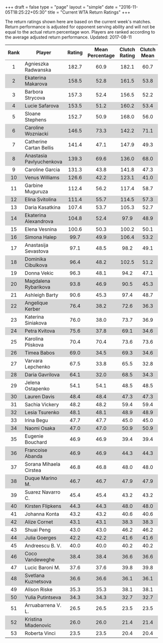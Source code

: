 +++
draft = false
type = "page" 
layout = "simple"
date = "2016-11-05T18:25:22+05:30"
title = "Current WTA Return Ratings"
+++

The return ratings shown here are based on the current week's matches. Return performance is adjusted for opponent serving ability and will not be equal to the actual return percentage won. Players are ranked according to the average adjusted return performance. Updated: 2017-08-11

<table class='gmisc_table' style='border-collapse: collapse; margin-top: 1em; margin-bottom: 1em;' >
<thead>
<tr>
<th style='border-bottom: 1px solid grey; border-top: 2px solid grey; text-align: center;'>Rank</th>
<th style='border-bottom: 1px solid grey; border-top: 2px solid grey; text-align: center;'>Player</th>
<th style='border-bottom: 1px solid grey; border-top: 2px solid grey; text-align: center;'>Rating</th>
<th style='border-bottom: 1px solid grey; border-top: 2px solid grey; text-align: center;'>Mean Percentage</th>
<th style='border-bottom: 1px solid grey; border-top: 2px solid grey; text-align: center;'>Clutch Rating</th>
<th style='border-bottom: 1px solid grey; border-top: 2px solid grey; text-align: center;'>Clutch Mean</th>
</tr>
</thead>
<tbody>
<tr>
<td style='width:40%; text-align: center;'>1</td>
<td style='width:40%; text-align: left;'>Agnieszka Radwanska</td>
<td style='width:40%; text-align: center;'>182.7</td>
<td style='width:40%; text-align: center;'>60.9</td>
<td style='width:40%; text-align: center;'>182.1</td>
<td style='width:40%; text-align: center;'>60.7</td>
</tr>
<tr style='background-color: #d6d6d6;'>
<td style='width:40%; background-color: #d6d6d6; text-align: center;'>2</td>
<td style='width:40%; background-color: #d6d6d6; text-align: left;'>Ekaterina Makarova</td>
<td style='width:40%; background-color: #d6d6d6; text-align: center;'>158.5</td>
<td style='width:40%; background-color: #d6d6d6; text-align: center;'>52.8</td>
<td style='width:40%; background-color: #d6d6d6; text-align: center;'>161.5</td>
<td style='width:40%; background-color: #d6d6d6; text-align: center;'>53.8</td>
</tr>
<tr>
<td style='width:40%; text-align: center;'>3</td>
<td style='width:40%; text-align: left;'>Barbora Strycova</td>
<td style='width:40%; text-align: center;'>157.3</td>
<td style='width:40%; text-align: center;'>52.4</td>
<td style='width:40%; text-align: center;'>156.5</td>
<td style='width:40%; text-align: center;'>52.2</td>
</tr>
<tr style='background-color: #d6d6d6;'>
<td style='width:40%; background-color: #d6d6d6; text-align: center;'>4</td>
<td style='width:40%; background-color: #d6d6d6; text-align: left;'>Lucie Safarova</td>
<td style='width:40%; background-color: #d6d6d6; text-align: center;'>153.5</td>
<td style='width:40%; background-color: #d6d6d6; text-align: center;'>51.2</td>
<td style='width:40%; background-color: #d6d6d6; text-align: center;'>160.2</td>
<td style='width:40%; background-color: #d6d6d6; text-align: center;'>53.4</td>
</tr>
<tr>
<td style='width:40%; text-align: center;'>5</td>
<td style='width:40%; text-align: left;'>Sloane Stephens</td>
<td style='width:40%; text-align: center;'>152.7</td>
<td style='width:40%; text-align: center;'>50.9</td>
<td style='width:40%; text-align: center;'>168.0</td>
<td style='width:40%; text-align: center;'>56.0</td>
</tr>
<tr style='background-color: #d6d6d6;'>
<td style='width:40%; background-color: #d6d6d6; text-align: center;'>6</td>
<td style='width:40%; background-color: #d6d6d6; text-align: left;'>Caroline Wozniacki</td>
<td style='width:40%; background-color: #d6d6d6; text-align: center;'>146.5</td>
<td style='width:40%; background-color: #d6d6d6; text-align: center;'>73.3</td>
<td style='width:40%; background-color: #d6d6d6; text-align: center;'>142.2</td>
<td style='width:40%; background-color: #d6d6d6; text-align: center;'>71.1</td>
</tr>
<tr>
<td style='width:40%; text-align: center;'>7</td>
<td style='width:40%; text-align: left;'>Catherine Cartan Bellis</td>
<td style='width:40%; text-align: center;'>141.4</td>
<td style='width:40%; text-align: center;'>47.1</td>
<td style='width:40%; text-align: center;'>147.9</td>
<td style='width:40%; text-align: center;'>49.3</td>
</tr>
<tr style='background-color: #d6d6d6;'>
<td style='width:40%; background-color: #d6d6d6; text-align: center;'>8</td>
<td style='width:40%; background-color: #d6d6d6; text-align: left;'>Anastasia Pavlyuchenkova</td>
<td style='width:40%; background-color: #d6d6d6; text-align: center;'>139.3</td>
<td style='width:40%; background-color: #d6d6d6; text-align: center;'>69.6</td>
<td style='width:40%; background-color: #d6d6d6; text-align: center;'>136.0</td>
<td style='width:40%; background-color: #d6d6d6; text-align: center;'>68.0</td>
</tr>
<tr>
<td style='width:40%; text-align: center;'>9</td>
<td style='width:40%; text-align: left;'>Caroline Garcia</td>
<td style='width:40%; text-align: center;'>131.3</td>
<td style='width:40%; text-align: center;'>43.8</td>
<td style='width:40%; text-align: center;'>141.8</td>
<td style='width:40%; text-align: center;'>47.3</td>
</tr>
<tr style='background-color: #d6d6d6;'>
<td style='width:40%; background-color: #d6d6d6; text-align: center;'>10</td>
<td style='width:40%; background-color: #d6d6d6; text-align: left;'>Venus Williams</td>
<td style='width:40%; background-color: #d6d6d6; text-align: center;'>126.6</td>
<td style='width:40%; background-color: #d6d6d6; text-align: center;'>42.2</td>
<td style='width:40%; background-color: #d6d6d6; text-align: center;'>123.1</td>
<td style='width:40%; background-color: #d6d6d6; text-align: center;'>41.0</td>
</tr>
<tr>
<td style='width:40%; text-align: center;'>11</td>
<td style='width:40%; text-align: left;'>Garbine Muguruza</td>
<td style='width:40%; text-align: center;'>112.4</td>
<td style='width:40%; text-align: center;'>56.2</td>
<td style='width:40%; text-align: center;'>117.4</td>
<td style='width:40%; text-align: center;'>58.7</td>
</tr>
<tr style='background-color: #d6d6d6;'>
<td style='width:40%; background-color: #d6d6d6; text-align: center;'>12</td>
<td style='width:40%; background-color: #d6d6d6; text-align: left;'>Elina Svitolina</td>
<td style='width:40%; background-color: #d6d6d6; text-align: center;'>111.4</td>
<td style='width:40%; background-color: #d6d6d6; text-align: center;'>55.7</td>
<td style='width:40%; background-color: #d6d6d6; text-align: center;'>114.5</td>
<td style='width:40%; background-color: #d6d6d6; text-align: center;'>57.3</td>
</tr>
<tr>
<td style='width:40%; text-align: center;'>13</td>
<td style='width:40%; text-align: left;'>Daria Kasatkina</td>
<td style='width:40%; text-align: center;'>107.4</td>
<td style='width:40%; text-align: center;'>53.7</td>
<td style='width:40%; text-align: center;'>105.3</td>
<td style='width:40%; text-align: center;'>52.7</td>
</tr>
<tr style='background-color: #d6d6d6;'>
<td style='width:40%; background-color: #d6d6d6; text-align: center;'>14</td>
<td style='width:40%; background-color: #d6d6d6; text-align: left;'>Ekaterina Alexandrova</td>
<td style='width:40%; background-color: #d6d6d6; text-align: center;'>104.8</td>
<td style='width:40%; background-color: #d6d6d6; text-align: center;'>52.4</td>
<td style='width:40%; background-color: #d6d6d6; text-align: center;'>97.9</td>
<td style='width:40%; background-color: #d6d6d6; text-align: center;'>48.9</td>
</tr>
<tr>
<td style='width:40%; text-align: center;'>15</td>
<td style='width:40%; text-align: left;'>Elena Vesnina</td>
<td style='width:40%; text-align: center;'>100.6</td>
<td style='width:40%; text-align: center;'>50.3</td>
<td style='width:40%; text-align: center;'>100.2</td>
<td style='width:40%; text-align: center;'>50.1</td>
</tr>
<tr style='background-color: #d6d6d6;'>
<td style='width:40%; background-color: #d6d6d6; text-align: center;'>16</td>
<td style='width:40%; background-color: #d6d6d6; text-align: left;'>Simona Halep</td>
<td style='width:40%; background-color: #d6d6d6; text-align: center;'>99.7</td>
<td style='width:40%; background-color: #d6d6d6; text-align: center;'>49.9</td>
<td style='width:40%; background-color: #d6d6d6; text-align: center;'>106.4</td>
<td style='width:40%; background-color: #d6d6d6; text-align: center;'>53.2</td>
</tr>
<tr>
<td style='width:40%; text-align: center;'>17</td>
<td style='width:40%; text-align: left;'>Anastasija Sevastova</td>
<td style='width:40%; text-align: center;'>97.1</td>
<td style='width:40%; text-align: center;'>48.5</td>
<td style='width:40%; text-align: center;'>98.2</td>
<td style='width:40%; text-align: center;'>49.1</td>
</tr>
<tr style='background-color: #d6d6d6;'>
<td style='width:40%; background-color: #d6d6d6; text-align: center;'>18</td>
<td style='width:40%; background-color: #d6d6d6; text-align: left;'>Dominika Cibulkova</td>
<td style='width:40%; background-color: #d6d6d6; text-align: center;'>96.4</td>
<td style='width:40%; background-color: #d6d6d6; text-align: center;'>48.2</td>
<td style='width:40%; background-color: #d6d6d6; text-align: center;'>102.5</td>
<td style='width:40%; background-color: #d6d6d6; text-align: center;'>51.2</td>
</tr>
<tr>
<td style='width:40%; text-align: center;'>19</td>
<td style='width:40%; text-align: left;'>Donna Vekic</td>
<td style='width:40%; text-align: center;'>96.3</td>
<td style='width:40%; text-align: center;'>48.1</td>
<td style='width:40%; text-align: center;'>94.2</td>
<td style='width:40%; text-align: center;'>47.1</td>
</tr>
<tr style='background-color: #d6d6d6;'>
<td style='width:40%; background-color: #d6d6d6; text-align: center;'>20</td>
<td style='width:40%; background-color: #d6d6d6; text-align: left;'>Magdalena Rybarikova</td>
<td style='width:40%; background-color: #d6d6d6; text-align: center;'>93.8</td>
<td style='width:40%; background-color: #d6d6d6; text-align: center;'>46.9</td>
<td style='width:40%; background-color: #d6d6d6; text-align: center;'>90.5</td>
<td style='width:40%; background-color: #d6d6d6; text-align: center;'>45.3</td>
</tr>
<tr>
<td style='width:40%; text-align: center;'>21</td>
<td style='width:40%; text-align: left;'>Ashleigh Barty</td>
<td style='width:40%; text-align: center;'>90.6</td>
<td style='width:40%; text-align: center;'>45.3</td>
<td style='width:40%; text-align: center;'>97.4</td>
<td style='width:40%; text-align: center;'>48.7</td>
</tr>
<tr style='background-color: #d6d6d6;'>
<td style='width:40%; background-color: #d6d6d6; text-align: center;'>22</td>
<td style='width:40%; background-color: #d6d6d6; text-align: left;'>Angelique Kerber</td>
<td style='width:40%; background-color: #d6d6d6; text-align: center;'>76.4</td>
<td style='width:40%; background-color: #d6d6d6; text-align: center;'>38.2</td>
<td style='width:40%; background-color: #d6d6d6; text-align: center;'>72.6</td>
<td style='width:40%; background-color: #d6d6d6; text-align: center;'>36.3</td>
</tr>
<tr>
<td style='width:40%; text-align: center;'>23</td>
<td style='width:40%; text-align: left;'>Katerina Siniakova</td>
<td style='width:40%; text-align: center;'>76.0</td>
<td style='width:40%; text-align: center;'>38.0</td>
<td style='width:40%; text-align: center;'>73.7</td>
<td style='width:40%; text-align: center;'>36.9</td>
</tr>
<tr style='background-color: #d6d6d6;'>
<td style='width:40%; background-color: #d6d6d6; text-align: center;'>24</td>
<td style='width:40%; background-color: #d6d6d6; text-align: left;'>Petra Kvitova</td>
<td style='width:40%; background-color: #d6d6d6; text-align: center;'>75.6</td>
<td style='width:40%; background-color: #d6d6d6; text-align: center;'>37.8</td>
<td style='width:40%; background-color: #d6d6d6; text-align: center;'>69.1</td>
<td style='width:40%; background-color: #d6d6d6; text-align: center;'>34.6</td>
</tr>
<tr>
<td style='width:40%; text-align: center;'>25</td>
<td style='width:40%; text-align: left;'>Karolina Pliskova</td>
<td style='width:40%; text-align: center;'>70.4</td>
<td style='width:40%; text-align: center;'>70.4</td>
<td style='width:40%; text-align: center;'>73.6</td>
<td style='width:40%; text-align: center;'>73.6</td>
</tr>
<tr style='background-color: #d6d6d6;'>
<td style='width:40%; background-color: #d6d6d6; text-align: center;'>26</td>
<td style='width:40%; background-color: #d6d6d6; text-align: left;'>Timea Babos</td>
<td style='width:40%; background-color: #d6d6d6; text-align: center;'>69.0</td>
<td style='width:40%; background-color: #d6d6d6; text-align: center;'>34.5</td>
<td style='width:40%; background-color: #d6d6d6; text-align: center;'>69.3</td>
<td style='width:40%; background-color: #d6d6d6; text-align: center;'>34.6</td>
</tr>
<tr>
<td style='width:40%; text-align: center;'>27</td>
<td style='width:40%; text-align: left;'>Varvara Lepchenko</td>
<td style='width:40%; text-align: center;'>67.5</td>
<td style='width:40%; text-align: center;'>33.8</td>
<td style='width:40%; text-align: center;'>65.5</td>
<td style='width:40%; text-align: center;'>32.8</td>
</tr>
<tr style='background-color: #d6d6d6;'>
<td style='width:40%; background-color: #d6d6d6; text-align: center;'>28</td>
<td style='width:40%; background-color: #d6d6d6; text-align: left;'>Daria Gavrilova</td>
<td style='width:40%; background-color: #d6d6d6; text-align: center;'>64.1</td>
<td style='width:40%; background-color: #d6d6d6; text-align: center;'>32.0</td>
<td style='width:40%; background-color: #d6d6d6; text-align: center;'>68.5</td>
<td style='width:40%; background-color: #d6d6d6; text-align: center;'>34.3</td>
</tr>
<tr>
<td style='width:40%; text-align: center;'>29</td>
<td style='width:40%; text-align: left;'>Jelena Ostapenko</td>
<td style='width:40%; text-align: center;'>54.1</td>
<td style='width:40%; text-align: center;'>54.1</td>
<td style='width:40%; text-align: center;'>48.5</td>
<td style='width:40%; text-align: center;'>48.5</td>
</tr>
<tr style='background-color: #d6d6d6;'>
<td style='width:40%; background-color: #d6d6d6; text-align: center;'>30</td>
<td style='width:40%; background-color: #d6d6d6; text-align: left;'>Lauren Davis</td>
<td style='width:40%; background-color: #d6d6d6; text-align: center;'>48.4</td>
<td style='width:40%; background-color: #d6d6d6; text-align: center;'>48.4</td>
<td style='width:40%; background-color: #d6d6d6; text-align: center;'>47.3</td>
<td style='width:40%; background-color: #d6d6d6; text-align: center;'>47.3</td>
</tr>
<tr>
<td style='width:40%; text-align: center;'>31</td>
<td style='width:40%; text-align: left;'>Sachia Vickery</td>
<td style='width:40%; text-align: center;'>48.2</td>
<td style='width:40%; text-align: center;'>48.2</td>
<td style='width:40%; text-align: center;'>59.4</td>
<td style='width:40%; text-align: center;'>59.4</td>
</tr>
<tr style='background-color: #d6d6d6;'>
<td style='width:40%; background-color: #d6d6d6; text-align: center;'>32</td>
<td style='width:40%; background-color: #d6d6d6; text-align: left;'>Lesia Tsurenko</td>
<td style='width:40%; background-color: #d6d6d6; text-align: center;'>48.1</td>
<td style='width:40%; background-color: #d6d6d6; text-align: center;'>48.1</td>
<td style='width:40%; background-color: #d6d6d6; text-align: center;'>48.9</td>
<td style='width:40%; background-color: #d6d6d6; text-align: center;'>48.9</td>
</tr>
<tr>
<td style='width:40%; text-align: center;'>33</td>
<td style='width:40%; text-align: left;'>Irina Begu</td>
<td style='width:40%; text-align: center;'>47.7</td>
<td style='width:40%; text-align: center;'>47.7</td>
<td style='width:40%; text-align: center;'>45.0</td>
<td style='width:40%; text-align: center;'>45.0</td>
</tr>
<tr style='background-color: #d6d6d6;'>
<td style='width:40%; background-color: #d6d6d6; text-align: center;'>34</td>
<td style='width:40%; background-color: #d6d6d6; text-align: left;'>Naomi Osaka</td>
<td style='width:40%; background-color: #d6d6d6; text-align: center;'>47.0</td>
<td style='width:40%; background-color: #d6d6d6; text-align: center;'>47.0</td>
<td style='width:40%; background-color: #d6d6d6; text-align: center;'>50.9</td>
<td style='width:40%; background-color: #d6d6d6; text-align: center;'>50.9</td>
</tr>
<tr>
<td style='width:40%; text-align: center;'>35</td>
<td style='width:40%; text-align: left;'>Eugenie Bouchard</td>
<td style='width:40%; text-align: center;'>46.9</td>
<td style='width:40%; text-align: center;'>46.9</td>
<td style='width:40%; text-align: center;'>39.4</td>
<td style='width:40%; text-align: center;'>39.4</td>
</tr>
<tr style='background-color: #d6d6d6;'>
<td style='width:40%; background-color: #d6d6d6; text-align: center;'>36</td>
<td style='width:40%; background-color: #d6d6d6; text-align: left;'>Francoise Abanda</td>
<td style='width:40%; background-color: #d6d6d6; text-align: center;'>46.9</td>
<td style='width:40%; background-color: #d6d6d6; text-align: center;'>46.9</td>
<td style='width:40%; background-color: #d6d6d6; text-align: center;'>44.3</td>
<td style='width:40%; background-color: #d6d6d6; text-align: center;'>44.3</td>
</tr>
<tr>
<td style='width:40%; text-align: center;'>37</td>
<td style='width:40%; text-align: left;'>Sorana Mihaela Cirstea</td>
<td style='width:40%; text-align: center;'>46.8</td>
<td style='width:40%; text-align: center;'>46.8</td>
<td style='width:40%; text-align: center;'>48.0</td>
<td style='width:40%; text-align: center;'>48.0</td>
</tr>
<tr style='background-color: #d6d6d6;'>
<td style='width:40%; background-color: #d6d6d6; text-align: center;'>38</td>
<td style='width:40%; background-color: #d6d6d6; text-align: left;'>Duque Marino M.</td>
<td style='width:40%; background-color: #d6d6d6; text-align: center;'>46.7</td>
<td style='width:40%; background-color: #d6d6d6; text-align: center;'>46.7</td>
<td style='width:40%; background-color: #d6d6d6; text-align: center;'>47.9</td>
<td style='width:40%; background-color: #d6d6d6; text-align: center;'>47.9</td>
</tr>
<tr>
<td style='width:40%; text-align: center;'>39</td>
<td style='width:40%; text-align: left;'>Suarez Navarro C.</td>
<td style='width:40%; text-align: center;'>45.4</td>
<td style='width:40%; text-align: center;'>45.4</td>
<td style='width:40%; text-align: center;'>43.2</td>
<td style='width:40%; text-align: center;'>43.2</td>
</tr>
<tr style='background-color: #d6d6d6;'>
<td style='width:40%; background-color: #d6d6d6; text-align: center;'>40</td>
<td style='width:40%; background-color: #d6d6d6; text-align: left;'>Kirsten Flipkens</td>
<td style='width:40%; background-color: #d6d6d6; text-align: center;'>44.3</td>
<td style='width:40%; background-color: #d6d6d6; text-align: center;'>44.3</td>
<td style='width:40%; background-color: #d6d6d6; text-align: center;'>48.0</td>
<td style='width:40%; background-color: #d6d6d6; text-align: center;'>48.0</td>
</tr>
<tr>
<td style='width:40%; text-align: center;'>41</td>
<td style='width:40%; text-align: left;'>Johanna Konta</td>
<td style='width:40%; text-align: center;'>43.2</td>
<td style='width:40%; text-align: center;'>43.2</td>
<td style='width:40%; text-align: center;'>40.6</td>
<td style='width:40%; text-align: center;'>40.6</td>
</tr>
<tr style='background-color: #d6d6d6;'>
<td style='width:40%; background-color: #d6d6d6; text-align: center;'>42</td>
<td style='width:40%; background-color: #d6d6d6; text-align: left;'>Alize Cornet</td>
<td style='width:40%; background-color: #d6d6d6; text-align: center;'>43.1</td>
<td style='width:40%; background-color: #d6d6d6; text-align: center;'>43.1</td>
<td style='width:40%; background-color: #d6d6d6; text-align: center;'>38.3</td>
<td style='width:40%; background-color: #d6d6d6; text-align: center;'>38.3</td>
</tr>
<tr>
<td style='width:40%; text-align: center;'>43</td>
<td style='width:40%; text-align: left;'>Shuai Peng</td>
<td style='width:40%; text-align: center;'>43.0</td>
<td style='width:40%; text-align: center;'>43.0</td>
<td style='width:40%; text-align: center;'>46.2</td>
<td style='width:40%; text-align: center;'>46.2</td>
</tr>
<tr style='background-color: #d6d6d6;'>
<td style='width:40%; background-color: #d6d6d6; text-align: center;'>44</td>
<td style='width:40%; background-color: #d6d6d6; text-align: left;'>Julia Goerges</td>
<td style='width:40%; background-color: #d6d6d6; text-align: center;'>42.2</td>
<td style='width:40%; background-color: #d6d6d6; text-align: center;'>42.2</td>
<td style='width:40%; background-color: #d6d6d6; text-align: center;'>41.6</td>
<td style='width:40%; background-color: #d6d6d6; text-align: center;'>41.6</td>
</tr>
<tr>
<td style='width:40%; text-align: center;'>45</td>
<td style='width:40%; text-align: left;'>Andreescu B. V.</td>
<td style='width:40%; text-align: center;'>40.0</td>
<td style='width:40%; text-align: center;'>40.0</td>
<td style='width:40%; text-align: center;'>40.2</td>
<td style='width:40%; text-align: center;'>40.2</td>
</tr>
<tr style='background-color: #d6d6d6;'>
<td style='width:40%; background-color: #d6d6d6; text-align: center;'>46</td>
<td style='width:40%; background-color: #d6d6d6; text-align: left;'>Coco Vandeweghe</td>
<td style='width:40%; background-color: #d6d6d6; text-align: center;'>38.4</td>
<td style='width:40%; background-color: #d6d6d6; text-align: center;'>38.4</td>
<td style='width:40%; background-color: #d6d6d6; text-align: center;'>36.6</td>
<td style='width:40%; background-color: #d6d6d6; text-align: center;'>36.6</td>
</tr>
<tr>
<td style='width:40%; text-align: center;'>47</td>
<td style='width:40%; text-align: left;'>Lucic Baroni M.</td>
<td style='width:40%; text-align: center;'>37.6</td>
<td style='width:40%; text-align: center;'>37.6</td>
<td style='width:40%; text-align: center;'>39.8</td>
<td style='width:40%; text-align: center;'>39.8</td>
</tr>
<tr style='background-color: #d6d6d6;'>
<td style='width:40%; background-color: #d6d6d6; text-align: center;'>48</td>
<td style='width:40%; background-color: #d6d6d6; text-align: left;'>Svetlana Kuznetsova</td>
<td style='width:40%; background-color: #d6d6d6; text-align: center;'>36.6</td>
<td style='width:40%; background-color: #d6d6d6; text-align: center;'>36.6</td>
<td style='width:40%; background-color: #d6d6d6; text-align: center;'>36.1</td>
<td style='width:40%; background-color: #d6d6d6; text-align: center;'>36.1</td>
</tr>
<tr>
<td style='width:40%; text-align: center;'>49</td>
<td style='width:40%; text-align: left;'>Alison Riske</td>
<td style='width:40%; text-align: center;'>35.3</td>
<td style='width:40%; text-align: center;'>35.3</td>
<td style='width:40%; text-align: center;'>38.1</td>
<td style='width:40%; text-align: center;'>38.1</td>
</tr>
<tr style='background-color: #d6d6d6;'>
<td style='width:40%; background-color: #d6d6d6; text-align: center;'>50</td>
<td style='width:40%; background-color: #d6d6d6; text-align: left;'>Yulia Putintseva</td>
<td style='width:40%; background-color: #d6d6d6; text-align: center;'>34.3</td>
<td style='width:40%; background-color: #d6d6d6; text-align: center;'>34.3</td>
<td style='width:40%; background-color: #d6d6d6; text-align: center;'>32.7</td>
<td style='width:40%; background-color: #d6d6d6; text-align: center;'>32.7</td>
</tr>
<tr>
<td style='width:40%; text-align: center;'>51</td>
<td style='width:40%; text-align: left;'>Arruabarrena V. L.</td>
<td style='width:40%; text-align: center;'>26.5</td>
<td style='width:40%; text-align: center;'>26.5</td>
<td style='width:40%; text-align: center;'>23.5</td>
<td style='width:40%; text-align: center;'>23.5</td>
</tr>
<tr style='background-color: #d6d6d6;'>
<td style='width:40%; background-color: #d6d6d6; text-align: center;'>52</td>
<td style='width:40%; background-color: #d6d6d6; text-align: left;'>Kristina Mladenovic</td>
<td style='width:40%; background-color: #d6d6d6; text-align: center;'>26.0</td>
<td style='width:40%; background-color: #d6d6d6; text-align: center;'>26.0</td>
<td style='width:40%; background-color: #d6d6d6; text-align: center;'>21.4</td>
<td style='width:40%; background-color: #d6d6d6; text-align: center;'>21.4</td>
</tr>
<tr>
<td style='width:40%; border-bottom: 2px solid grey; text-align: center;'>53</td>
<td style='width:40%; border-bottom: 2px solid grey; text-align: left;'>Roberta Vinci</td>
<td style='width:40%; border-bottom: 2px solid grey; text-align: center;'>23.5</td>
<td style='width:40%; border-bottom: 2px solid grey; text-align: center;'>23.5</td>
<td style='width:40%; border-bottom: 2px solid grey; text-align: center;'>20.4</td>
<td style='width:40%; border-bottom: 2px solid grey; text-align: center;'>20.4</td>
</tr>
</tbody>
</table>
